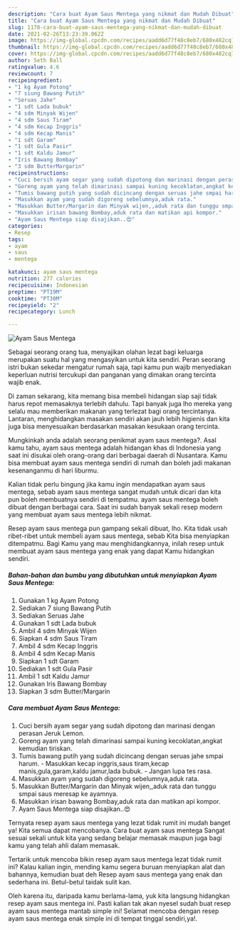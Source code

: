 ```yaml
---
description: "Cara buat Ayam Saus Mentega yang nikmat dan Mudah Dibuat"
title: "Cara buat Ayam Saus Mentega yang nikmat dan Mudah Dibuat"
slug: 1178-cara-buat-ayam-saus-mentega-yang-nikmat-dan-mudah-dibuat
date: 2021-02-26T13:23:39.062Z
image: https://img-global.cpcdn.com/recipes/aadd6d77f48c8eb7/680x482cq70/ayam-saus-mentega-foto-resep-utama.jpg
thumbnail: https://img-global.cpcdn.com/recipes/aadd6d77f48c8eb7/680x482cq70/ayam-saus-mentega-foto-resep-utama.jpg
cover: https://img-global.cpcdn.com/recipes/aadd6d77f48c8eb7/680x482cq70/ayam-saus-mentega-foto-resep-utama.jpg
author: Seth Ball
ratingvalue: 4.6
reviewcount: 7
recipeingredient:
- "1 kg Ayam Potong"
- "7 siung Bawang Putih"
- "Seruas Jahe"
- "1 sdt Lada bubuk"
- "4 sdm Minyak Wijen"
- "4 sdm Saus Tiram"
- "4 sdm Kecap Inggris"
- "4 sdm Kecap Manis"
- "1 sdt Garam"
- "1 sdt Gula Pasir"
- "1 sdt Kaldu Jamur"
- "Iris Bawang Bombay"
- "3 sdm ButterMargarin"
recipeinstructions:
- "Cuci bersih ayam segar yang sudah dipotong dan marinasi dengan perasan Jeruk Lemon."
- "Goreng ayam yang telah dimarinasi sampai kuning kecoklatan,angkat kemudian tiriskan."
- "Tumis bawang putih yang sudah dicincang dengan seruas jahe smpai harum. Masukkan kecap inggris,saus tiram,kecap manis,gula,garam,kaldu jamur,lada bubuk. Jangan lupa tes rasa."
- "Masukkan ayam yang sudah digoreng sebelumnya,aduk rata."
- "Masukkan Butter/Margarin dan Minyak wijen,,aduk rata dan tunggu smpai saus meresap ke ayamnya."
- "Masukkan irisan bawang Bombay,aduk rata dan matikan api kompor."
- "Ayam Saus Mentega siap disajikan..😍"
categories:
- Resep
tags:
- ayam
- saus
- mentega

katakunci: ayam saus mentega 
nutrition: 277 calories
recipecuisine: Indonesian
preptime: "PT19M"
cooktime: "PT30M"
recipeyield: "2"
recipecategory: Lunch

---
```



![Ayam Saus Mentega](https://img-global.cpcdn.com/recipes/aadd6d77f48c8eb7/680x482cq70/ayam-saus-mentega-foto-resep-utama.jpg)

Sebagai seorang orang tua, menyajikan olahan lezat bagi keluarga merupakan suatu hal yang mengasyikan untuk kita sendiri. Peran seorang istri bukan sekedar mengatur rumah saja, tapi kamu pun wajib menyediakan keperluan nutrisi tercukupi dan panganan yang dimakan orang tercinta wajib enak.

Di zaman  sekarang, kita memang bisa membeli hidangan siap saji tidak harus repot memasaknya terlebih dahulu. Tapi banyak juga lho mereka yang selalu mau memberikan makanan yang terlezat bagi orang tercintanya. Lantaran, menghidangkan masakan sendiri akan jauh lebih higienis dan kita juga bisa menyesuaikan berdasarkan masakan kesukaan orang tercinta. 



Mungkinkah anda adalah seorang penikmat ayam saus mentega?. Asal kamu tahu, ayam saus mentega adalah hidangan khas di Indonesia yang saat ini disukai oleh orang-orang dari berbagai daerah di Nusantara. Kamu bisa membuat ayam saus mentega sendiri di rumah dan boleh jadi makanan kesenanganmu di hari liburmu.

Kalian tidak perlu bingung jika kamu ingin mendapatkan ayam saus mentega, sebab ayam saus mentega sangat mudah untuk dicari dan kita pun boleh membuatnya sendiri di tempatmu. ayam saus mentega boleh dibuat dengan berbagai cara. Saat ini sudah banyak sekali resep modern yang membuat ayam saus mentega lebih nikmat.

Resep ayam saus mentega pun gampang sekali dibuat, lho. Kita tidak usah ribet-ribet untuk membeli ayam saus mentega, sebab Kita bisa menyiapkan ditempatmu. Bagi Kamu yang mau menghidangkannya, inilah resep untuk membuat ayam saus mentega yang enak yang dapat Kamu hidangkan sendiri.

<!--inarticleads1-->

##### Bahan-bahan dan bumbu yang dibutuhkan untuk menyiapkan Ayam Saus Mentega:

1. Gunakan 1 kg Ayam Potong
1. Sediakan 7 siung Bawang Putih
1. Sediakan Seruas Jahe
1. Gunakan 1 sdt Lada bubuk
1. Ambil 4 sdm Minyak Wijen
1. Siapkan 4 sdm Saus Tiram
1. Ambil 4 sdm Kecap Inggris
1. Ambil 4 sdm Kecap Manis
1. Siapkan 1 sdt Garam
1. Sediakan 1 sdt Gula Pasir
1. Ambil 1 sdt Kaldu Jamur
1. Gunakan Iris Bawang Bombay
1. Siapkan 3 sdm Butter/Margarin




<!--inarticleads2-->

##### Cara membuat Ayam Saus Mentega:

1. Cuci bersih ayam segar yang sudah dipotong dan marinasi dengan perasan Jeruk Lemon.
1. Goreng ayam yang telah dimarinasi sampai kuning kecoklatan,angkat kemudian tiriskan.
1. Tumis bawang putih yang sudah dicincang dengan seruas jahe smpai harum. - Masukkan kecap inggris,saus tiram,kecap manis,gula,garam,kaldu jamur,lada bubuk. - Jangan lupa tes rasa.
1. Masukkan ayam yang sudah digoreng sebelumnya,aduk rata.
1. Masukkan Butter/Margarin dan Minyak wijen,,aduk rata dan tunggu smpai saus meresap ke ayamnya.
1. Masukkan irisan bawang Bombay,aduk rata dan matikan api kompor.
1. Ayam Saus Mentega siap disajikan..😍




Ternyata resep ayam saus mentega yang lezat tidak rumit ini mudah banget ya! Kita semua dapat mencobanya. Cara buat ayam saus mentega Sangat sesuai sekali untuk kita yang sedang belajar memasak maupun juga bagi kamu yang telah ahli dalam memasak.

Tertarik untuk mencoba bikin resep ayam saus mentega lezat tidak rumit ini? Kalau kalian ingin, mending kamu segera buruan menyiapkan alat dan bahannya, kemudian buat deh Resep ayam saus mentega yang enak dan sederhana ini. Betul-betul taidak sulit kan. 

Oleh karena itu, daripada kamu berlama-lama, yuk kita langsung hidangkan resep ayam saus mentega ini. Pasti kalian tak akan nyesel sudah buat resep ayam saus mentega mantab simple ini! Selamat mencoba dengan resep ayam saus mentega enak simple ini di tempat tinggal sendiri,ya!.

